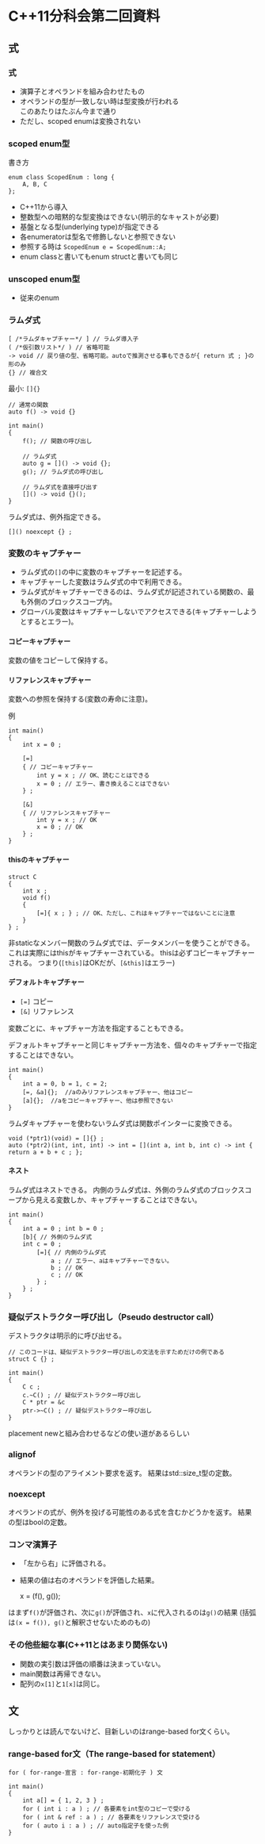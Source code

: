 # C++11分科会第二回資料 
## 式
### 式
* 演算子とオペランドを組み合わせたもの
* オペランドの型が一致しない時は型変換が行われる  
このあたりはたぶん今まで通り
* ただし、scoped enumは変換されない

### scoped enum型
書き方

    enum class ScopedEnum : long {
    	A, B, C
    };

* C++11から導入
* 整数型への暗黙的な型変換はできない(明示的なキャストが必要)
* 基盤となる型(underlying type)が指定できる
* 各enumeratorは型名で修飾しないと参照できない
* 参照する時は
`ScopedEnum e = ScopedEnum::A;`
* enum classと書いてもenum structと書いても同じ

### unscoped enum型
* 従来のenum

### ラムダ式
    [ /*ラムダキャプチャー*/ ] // ラムダ導入子
    ( /*仮引数リスト*/ ) // 省略可能
    -> void // 戻り値の型、省略可能。autoで推測させる事もできるが{ return 式 ; }の形のみ
    {} // 複合文
最小: `[]{}`

    // 通常の関数
    auto f() -> void {}
    
    int main()
    {
    	f(); // 関数の呼び出し
    
    	// ラムダ式
    	auto g = []() -> void {};
    	g(); // ラムダ式の呼び出し
    
    	// ラムダ式を直接呼び出す
    	[]() -> void {}();
    }

ラムダ式は、例外指定できる。

    []() noexcept {} ;

### 変数のキャプチャー
* ラムダ式の`[]`の中に変数のキャプチャーを記述する。
* キャプチャーした変数はラムダ式の中で利用できる。
* ラムダ式がキャプチャーできるのは、ラムダ式が記述されている関数の、最も外側のブロックスコープ内。
* グローバル変数はキャプチャーしないでアクセスできる(キャプチャーしようとするとエラー)。

#### コピーキャプチャー
変数の値をコピーして保持する。

#### リファレンスキャプチャー
変数への参照を保持する(変数の寿命に注意)。

例

    int main()
    {
    	int x = 0 ;
    
    	[=]
    	{ // コピーキャプチャー
    		int y = x ; // OK、読むことはできる
    		x = 0 ; // エラー、書き換えることはできない
    	} ;
    
    	[&]
    	{ // リファレンスキャプチャー
    		int y = x ; // OK
    		x = 0 ; // OK
    	} ;
    }

#### thisのキャプチャー
    struct C
    {
    	int x ;
    	void f()
    	{
    		[=]{ x ; } ; // OK、ただし、これはキャプチャーではないことに注意
    	}
    } ;
非staticなメンバー関数のラムダ式では、データメンバーを使うことができる。
これは実際にはthisがキャプチャーされている。
thisは必ずコピーキャプチャーされる。
つまり(`[this]`はOKだが、`[&this]`はエラー)

#### デフォルトキャプチャー
* `[=]` コピー
* `[&]` リファレンス

変数ごとに、キャプチャー方法を指定することもできる。

デフォルトキャプチャーと同じキャプチャー方法を、個々のキャプチャーで指定することはできない。

    int main()
    {
    	int a = 0, b = 1, c = 2;
    	[=, &a]{};	//aのみリファレンスキャプチャー、他はコピー
    	[a]{};	//aをコピーキャプチャー、他は参照できない
    }

ラムダキャプチャーを使わないラムダ式は関数ポインターに変換できる。

    void (*ptr1)(void) = []{} ;
    auto (*ptr2)(int, int, int) -> int = [](int a, int b, int c) -> int { return a + b + c ; };

#### ネスト
ラムダ式はネストできる。
内側のラムダ式は、外側のラムダ式のブロックスコープから見える変数しか、キャプチャーすることはできない。

    int main()
    {
    	int a = 0 ; int b = 0 ;
    	[b]{ // 外側のラムダ式
    	int c = 0 ;
    		[=]{ // 内側のラムダ式
    			a ; // エラー、aはキャプチャーできない。
    			b ; // OK
    			c ; // OK
    		} ;
    	} ;
    }



### 疑似デストラクター呼び出し（Pseudo destructor call）
デストラクタは明示的に呼び出せる。

    // このコードは、疑似デストラクター呼び出しの文法を示すためだけの例である
    struct C {} ;
    
    int main()
    {
    	C c ;
    	c.~C() ; // 疑似デストラクター呼び出し
    	C * ptr = &c
    	ptr->~C() ; // 疑似デストラクター呼び出し
    }

placement newと組み合わせるなどの使い道があるらしい

### alignof
オペランドの型のアライメント要求を返す。
結果はstd::size_t型の定数。

### noexcept
オペランドの式が、例外を投げる可能性のある式を含むかどうかを返す。
結果の型はboolの定数。

### コンマ演算子
* 「左から右」に評価される。
* 結果の値は右のオペランドを評価した結果。

    x = (f(), g());

はまず`f()`が評価され、次に`g()`が評価され、`x`に代入されるのは`g()`の結果
(括弧は`(x = f()), g()`と解釈させないためのもの)

### その他些細な事(C++11とはあまり関係ない)
* 関数の実引数は評価の順番は決まっていない。
* main関数は再帰できない。
* 配列の`x[1]`と`1[x]`は同じ。

## 文
しっかりとは読んでないけど、目新しいのはrange-based for文くらい。
### range-based for文（The range-based for statement）
`for ( for-range-宣言 : for-range-初期化子 ) 文`

    int main()
    {
    	int a[] = { 1, 2, 3 } ;
    	for ( int i : a ) ; // 各要素をint型のコピーで受ける
    	for ( int & ref : a ) ; // 各要素をリファレンスで受ける
    	for ( auto i : a ) ; // auto指定子を使った例
    }

